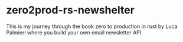 # zero2prod-rs-newshelter
This is my journey through the book zero to production in rust by Luca Palmieri where you build your own email newsletter API 
